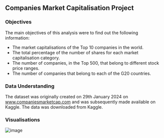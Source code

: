 ## Companies Market Capitalisation Project

### Objectives

The main objectives of this analysis were to find out the following information:

-  The market capitalisations of the Top 10 companies in the world.
-  The total percentage of the number of shares for each market capitalisation category.
-  The number of companies, in the Top 500, that belong to different stock price ranges.
-  The number of companies that belong to each of the G20 countries.

### Data Understanding

The dataset was originally created on 29th January 2024 on www.companiesmarketcap.com and was subsequently made available on Kaggle. The data was downloaded from Kaggle. 

### Visualisations

![image](https://github.com/saemeqamar2024/companies-market-capitalisation/assets/163443584/cf9bd802-7d5a-473d-af9e-00374e4a802b)






